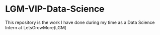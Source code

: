# LGM-VIP-Data-Science
This repository is the work I have done during my time as a Data Science Intern at LetsGrowMore(LGM)
